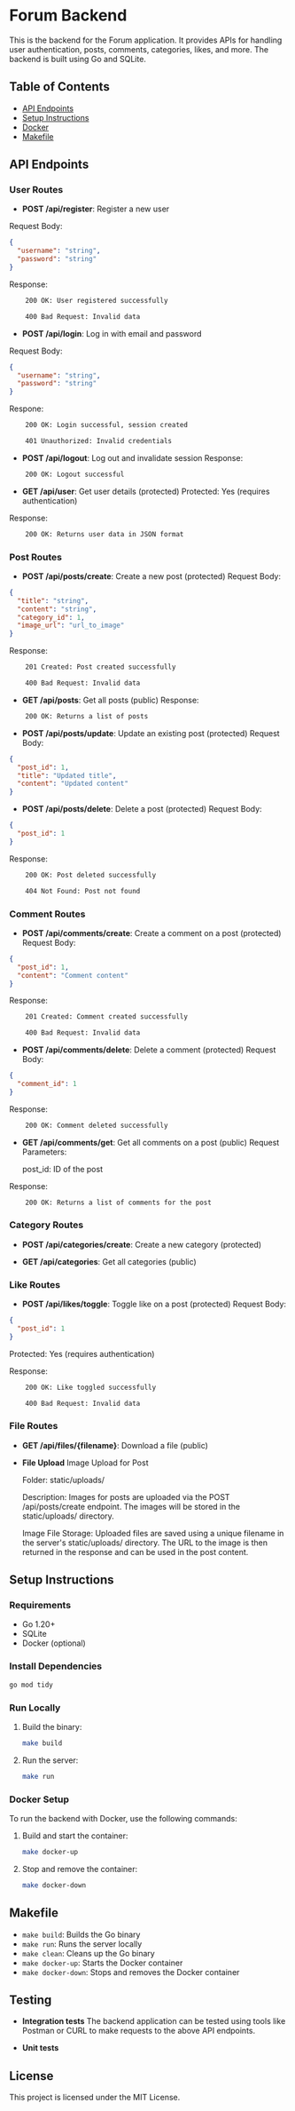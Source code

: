 
# Forum Backend

This is the backend for the Forum application. It provides APIs for handling user authentication, posts, comments, categories, likes, and more. The backend is built using Go and SQLite.

## Table of Contents

- [API Endpoints](#api-endpoints)
- [Setup Instructions](#setup-instructions)
- [Docker](#docker-setup)
- [Makefile](#makefile)

## API Endpoints

### User Routes

- **POST /api/register**: Register a new user

Request Body:

```json
{
  "username": "string",
  "password": "string"
}
```

Response:

``` bash
    200 OK: User registered successfully

    400 Bad Request: Invalid data
```

- **POST /api/login**: Log in with email and password

Request Body:

```json
{
  "username": "string",
  "password": "string"
}
```

Respone:

```bash
    200 OK: Login successful, session created

    401 Unauthorized: Invalid credentials
```

- **POST /api/logout**: Log out and invalidate session
Response:

```bash
    200 OK: Logout successful
```

- **GET /api/user**: Get user details (protected)
Protected: Yes (requires authentication)

Response:

```bash
    200 OK: Returns user data in JSON format
```

### Post Routes

- **POST /api/posts/create**: Create a new post (protected)
Request Body:

```json
{
  "title": "string",
  "content": "string",
  "category_id": 1,
  "image_url": "url_to_image"
}
```

Response:

```bash
    201 Created: Post created successfully

    400 Bad Request: Invalid data
```

- **GET /api/posts**: Get all posts (public)
Response:

```bash
    200 OK: Returns a list of posts
```

- **POST /api/posts/update**: Update an existing post (protected)
Request Body:

```json
{
  "post_id": 1,
  "title": "Updated title",
  "content": "Updated content"
}
```

- **POST /api/posts/delete**: Delete a post (protected)
Request Body:

```json
{
  "post_id": 1
}
```

Response:

```bash
    200 OK: Post deleted successfully

    404 Not Found: Post not found
```

### Comment Routes

- **POST /api/comments/create**: Create a comment on a post (protected)
Request Body:

```json
{
  "post_id": 1,
  "content": "Comment content"
}
```

Response:

```bash
    201 Created: Comment created successfully

    400 Bad Request: Invalid data
```

- **POST /api/comments/delete**: Delete a comment (protected)
Request Body:

```json
{
  "comment_id": 1
}
```

Response:

```bash
    200 OK: Comment deleted successfully
```

- **GET /api/comments/get**: Get all comments on a post (public)
Request Parameters:

    post_id: ID of the post

Response:

```bash
    200 OK: Returns a list of comments for the post
```

### Category Routes

- **POST /api/categories/create**: Create a new category (protected)

- **GET /api/categories**: Get all categories (public)

### Like Routes

- **POST /api/likes/toggle**: Toggle like on a post (protected)
Request Body:

```json
{
  "post_id": 1
}
```

Protected: Yes (requires authentication)

Response:

```bash
    200 OK: Like toggled successfully

    400 Bad Request: Invalid data
```

### File Routes

- **GET /api/files/{filename}**: Download a file (public)
- **File Upload**
Image Upload for Post

    Folder: static/uploads/

    Description: Images for posts are uploaded via the POST /api/posts/create endpoint. The images will be stored in the static/uploads/ directory.

    Image File Storage: Uploaded files are saved using a unique filename in the server's static/uploads/ directory. The URL to the image is then returned in the response and can be used in the post content.

## Setup Instructions

### Requirements

- Go 1.20+
- SQLite
- Docker (optional)

### Install Dependencies

```bash
go mod tidy
```

### Run Locally

1. Build the binary:

   ```bash
   make build
   ```

2. Run the server:

   ```bash
   make run
   ```

### Docker Setup

To run the backend with Docker, use the following commands:

1. Build and start the container:

   ```bash
   make docker-up
   ```

2. Stop and remove the container:

   ```bash
   make docker-down
   ```

## Makefile

- `make build`: Builds the Go binary
- `make run`: Runs the server locally
- `make clean`: Cleans up the Go binary
- `make docker-up`: Starts the Docker container
- `make docker-down`: Stops and removes the Docker container

## Testing

- **Integration tests**
The backend application can be tested using tools like Postman or CURL to make requests to the above API endpoints.

- **Unit tests**
<!-- TODO -->

## License

This project is licensed under the MIT License.
